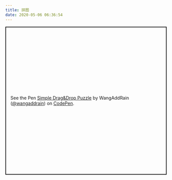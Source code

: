 ```yaml
---
title: 拼图
date: 2020-05-06 06:36:54
---
```


<p class="codepen" data-height="463" data-theme-id="light" data-default-tab="result" data-user="wangaddrain" data-slug-hash="GRpyyPj" style="height: 463px; box-sizing: border-box; display: flex; align-items: center; justify-content: center; border: 2px solid; margin: 1em 0; padding: 1em;" data-pen-title="Simple Drag&amp;amp;Drop Puzzle">
  <span>See the Pen <a href="https://codepen.io/wangaddrain/pen/GRpyyPj">
  Simple Drag&amp;Drop Puzzle</a> by WangAddRain (<a href="https://codepen.io/wangaddrain">@wangaddrain</a>)
  on <a href="https://codepen.io">CodePen</a>.</span>
</p>
<script async src="https://static.codepen.io/assets/embed/ei.js"></script>